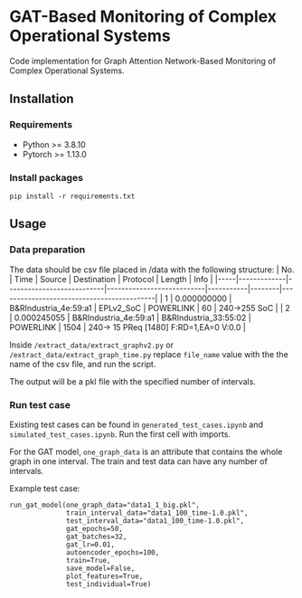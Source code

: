 # GAT-Based Monitoring of Complex Operational Systems
Code implementation for Graph Attention Network-Based Monitoring of Complex Operational Systems.

## Installation
### Requirements
* Python >= 3.8.10
* Pytorch >= 1.13.0

### Install packages
```
pip install -r requirements.txt
```

## Usage
### Data preparation
The data should be csv file placed in /data with the following structure:
| No. | Time        | Source                    | Destination               | Protocol  | Length | Info                                      |
|-----|-------------|---------------------------|---------------------------|-----------|--------|-------------------------------------------|
| 1   | 0.000000000 | B&amp;RIndustria_4e:59:a1 | EPLv2_SoC                 | POWERLINK | 60     | 240-&gt;255 SoC                           |
| 2   | 0.000245055 | B&amp;RIndustria_4e:59:a1 | B&amp;RIndustria_33:55:02 | POWERLINK | 1504   | 240-&gt; 15 PReq [1480] F:RD=1,EA=0 V:0.0 |

Inside ```/extract_data/extract_graphv2.py``` or ```/extract_data/extract_graph_time.py``` replace ```file_name``` value with the the name of the csv file, and run the script.

The output will be a pkl file with the specified number of intervals.

### Run test case
Existing test cases can be found in ```generated_test_cases.ipynb``` and ```simulated_test_cases.ipynb```. Run the first cell with imports.

For the GAT model, ```one_graph_data``` is an attribute that contains the whole graph in one interval. The train and test data can have any number of intervals.

Example test case:
```
run_gat_model(one_graph_data="data1_1_big.pkl",
              train_interval_data="data1_100_time-1.0.pkl",
              test_interval_data="data1_100_time-1.0.pkl",
              gat_epochs=50,
              gat_batches=32,
              gat_lr=0.01,
              autoencoder_epochs=100,
              train=True,
              save_model=False,
              plot_features=True,
              test_individual=True)
```
